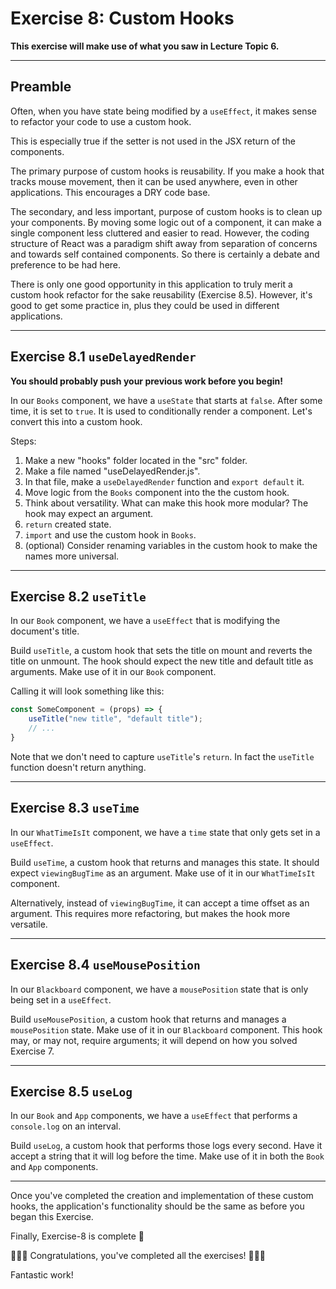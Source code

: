 # Exercise 8: Custom Hooks

**This exercise will make use of what you saw in Lecture Topic 6.**

---

## Preamble

Often, when you have state being modified by a `useEffect`, it makes sense to refactor your code to use a custom hook.

This is especially true if the setter is not used in the JSX return of the components.

The primary purpose of custom hooks is reusability. If you make a hook that tracks mouse movement, then it can be used anywhere, even in other applications. This encourages a DRY code base.

The secondary, and less important, purpose of custom hooks is to clean up your components. By moving some logic out of a component, it can make a single component less cluttered and easier to read. However, the coding structure of React was a paradigm shift away from separation of concerns and towards self contained components. So there is certainly a debate and preference to be had here.

There is only one good opportunity in this application to truly merit a custom hook refactor for the sake reusability (Exercise 8.5). However, it's good to get some practice in, plus they could be used in different applications.

---

## Exercise 8.1 `useDelayedRender`

**You should probably push your previous work before you begin!**

In our `Books` component, we have a `useState` that starts at `false`. After some time, it is set to `true`. It is used to conditionally render a component. Let's convert this into a custom hook.

Steps:
1. Make a new "hooks" folder located in the "src" folder.
2. Make a file named "useDelayedRender.js".
3. In that file, make a `useDelayedRender` function and `export default` it.
4. Move logic from the `Books` component into the the custom hook.
5. Think about versatility. What can make this hook more modular? The hook may expect an argument.
6. `return` created state.
7. `import` and use the custom hook in `Books`.
8. (optional) Consider renaming variables in the custom hook to make the names more universal.

---

## Exercise 8.2 `useTitle`

In our `Book` component, we have a `useEffect` that is modifying the document's title.

Build `useTitle`, a custom hook that sets the title on mount and reverts the title on unmount. The hook should expect the new title and default title as arguments. Make use of it in our `Book` component.

Calling it will look something like this:

```js
const SomeComponent = (props) => {
	useTitle("new title", "default title");
	// ...
}
```

Note that we don't need to capture `useTitle`'s `return`. In fact the `useTitle` function doesn't return anything.

---

## Exercise 8.3 `useTime`

In our `WhatTimeIsIt` component, we have a `time` state that only gets set in a `useEffect`.

Build `useTime`, a custom hook that returns and manages this state. It should expect `viewingBugTime` as an argument. Make use of it in our `WhatTimeIsIt` component.

Alternatively, instead of `viewingBugTime`, it can accept a time offset as an argument. This requires more refactoring, but makes the hook more versatile.

---

## Exercise 8.4 `useMousePosition`

In our `Blackboard` component, we have a `mousePosition` state that is only being set in a `useEffect`.

Build `useMousePosition`, a custom hook that returns and manages a `mousePosition` state. Make use of it in our `Blackboard` component. This hook may, or may not, require arguments; it will depend on how you solved Exercise 7.

---

## Exercise 8.5 `useLog`

In our `Book` and `App` components, we have a `useEffect` that performs a `console.log` on an interval.

Build `useLog`, a custom hook that performs those logs every second. Have it accept a string that it will log before the time. Make use of it in both the `Book` and `App` components.

---

Once you've completed the creation and implementation of these custom hooks, the application's functionality should be the same as before you began this Exercise. 

Finally, Exercise-8 is complete 🎉

🔵🔵🔵 Congratulations, you've completed all the exercises! 🔵🔵🔵

Fantastic work!